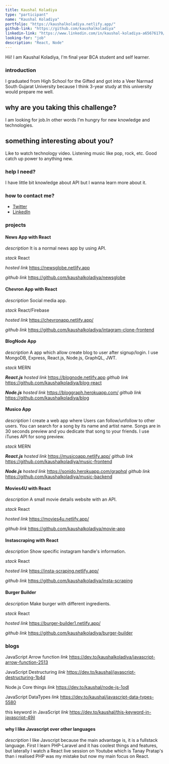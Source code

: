 ```yaml
---
title: Kaushal Koladiya
type: "participant"
name: "Kaushal Koladiya"
portfolio: "https://kaushalkoladiya.netlify.app/"
github-link: "https://github.com/kaushalkoladiya"
linkedin-link: "https://www.linkedin.com/in/kaushal-koladiya-a65676179/"
looking-for: "job"
description: "React, Node"
---
```


Hii! I am Kaushal Koladiya, I'm final year BCA student and self learner.

### introduction

I graduated from High School for the Gifted and got into a Veer Narmad South Gujarat University because I think 3-year study at this university would prepare me well.

## why are you taking this challenge?

I am looking for job.In other words I'm hungry for new knowledge and technologies.

## something interesting about you?

Like to watch technology video.
Listening music like pop, rock, etc.
Good catch up power to anything new.

### help I need?

I have little bit knowledge about API but I wanna learn more about it.

### how to contact me?

- [Twitter](https://twitter.com/kaushal__p)
- [LinkedIn](https://www.linkedin.com/in/kaushal-koladiya-a65676179/)

### projects

#### News App with React

_description_ It is a normal news app by using API.

_stack_ React

_hosted link_ https://newsglobe.netlify.app

_github link_ https://github.com/kaushalkoladiya/newsglobe

#### Chevron App with React

_description_ Social media app.

_stack_ React/Firebase

_hosted link_ https://chevronapp.netlify.app/

_github link_ https://github.com/kaushalkoladiya/intagram-clone-frontend

#### BlogNode App

_description_ A app which allow create blog to user after signup/login. I use MongoDB, Express, React.js, Node.js, GraphQL, JWT.

_stack_ MERN

**_React.js_**
_hosted link_ https://blognode.netlify.app
_github link_ https://github.com/kaushalkoladiya/blog-react

**_Node.js_**
_hosted link_ https://bloggraph.herokuapp.com/
_github link_ https://github.com/kaushalkoladiya/blog

#### Musico App

_description_ I create a web app where Users can follow/unfollow to other users. You can search for a song by its name and artist name. Songs are in 30 seconds preview and you dedicate that song to your friends. I use iTunes API for song preview.

_stack_ MERN

**_React.js_**
_hosted link_ https://musicoapp.netlify.app/
_github link_ https://github.com/kaushalkoladiya/music-frontend

**_Node.js_**
_hosted link_ https://sonido.herokuapp.com/graphql
_github link_ https://github.com/kaushalkoladiya/music-backend

#### Movies4U with React

_description_ A small movie details website with an API.

_stack_ React

_hosted link_ https://movies4u.netlify.app/

_github link_ https://github.com/kaushalkoladiya/movie-app

#### Instascraping with React

_description_ Show specific instagram handle's information.

_stack_ React

_hosted link_ https://insta-scraping.netlify.app/

_github link_ https://github.com/kaushalkoladiya/insta-scraping

#### Burger Builder

_description_ Make burger with different ingredients.

_stack_ React

_hosted link_ https://burger-builder1.netlify.app/

_github link_ https://github.com/kaushalkoladiya/burger-builder

### blogs

JavaScript Arrow function
_link_ https://dev.to/kaushalkoladiya/javascript-arrow-function-2513

JavaScript Destructuring
_link_ https://dev.to/kaushal/javascript-destructuring-1b4d

Node.js Core things
_link_ https://dev.to/kaushal/node-js-1odl

JavaScript DataTypes
_link_ https://dev.to/kaushal/javascript-data-types-5580

this keyword in JavaScript
_link_ https://dev.to/kaushal/this-keyword-in-javascript-49il

#### why I like Javascript over other languages

_description_ I like Javscript because the main advantage is, it is a fullstack language. First I learn PHP-Laravel and it has coolest things and features, but laterally I watch a React live session on Youtube which is Tanay Pratap's than i realised PHP was my mistake but now my main focus on React.
